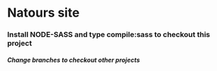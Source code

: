 # Natours site

### Install NODE-SASS and type compile:sass to checkout this project

##### Change branches to checkout other projects
